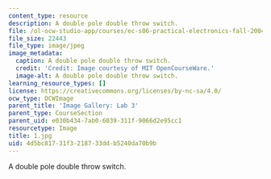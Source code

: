 ```yaml
---
content_type: resource
description: A double pole double throw switch.
file: /ol-ocw-studio-app/courses/ec-s06-practical-electronics-fall-2004/4d5bc81731f3218733ddb5240da70b9b_1.jpg
file_size: 22443
file_type: image/jpeg
image_metadata:
  caption: A double pole double throw switch.
  credit: 'Credit: Image courtesy of MIT OpenCourseWare.'
  image-alt: A double pole double throw switch.
learning_resource_types: []
license: https://creativecommons.org/licenses/by-nc-sa/4.0/
ocw_type: OCWImage
parent_title: 'Image Gallery: Lab 3'
parent_type: CourseSection
parent_uid: e030b434-7ab0-6039-311f-9066d2e95cc1
resourcetype: Image
title: 1.jpg
uid: 4d5bc817-31f3-2187-33dd-b5240da70b9b
---
```

A double pole double throw switch.